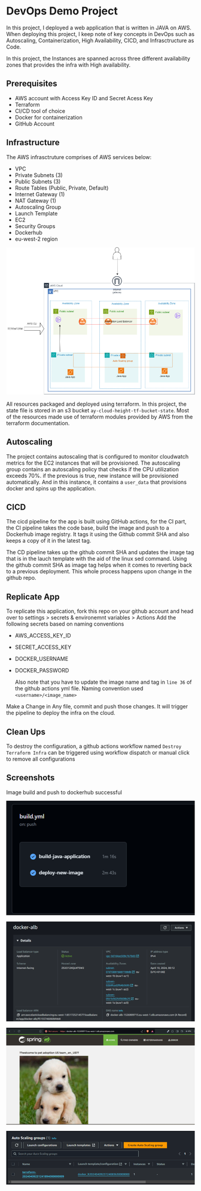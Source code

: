 # DevOps Demo Project

In this project, I deployed a web application that is written in JAVA on AWS. When deploying this project, I keep note of key concepts in DevOps such as Autoscaling, Containerization, High Availability, CICD, and Infrasctructure as Code.

In this project, the Instances are spanned across three different availability zones that provides the infra with High availability. 

## Prerequisites
- AWS account with Access Key ID and Secret Acess Key
- Terraform
- CI/CD tool of choice
- Docker for containerization
- GitHub Account

## Infrastructure
The AWS infrasctruture comprises of AWS services below:
- VPC
- Private Subnets (3)
- Public Subnets (3)
- Route Tables (Public, Private, Default)
- Internet Gateway (1)
- NAT Gateway (1)
- Autoscaling Group
- Launch Template
- EC2
- Security Groups
- Dockerhub
- eu-west-2 region

![Infrastructure Diagram](./screenshots/my-task-architecture.png)

 All resources packaged and deployed using terraform. In this project, the state file is stored in an s3 bucket `ay-cloud-height-tf-bucket-state`. Most of the resources made use of terraform modules provided by AWS from the terraform documentation.

 ## Autoscaling
 The project contains autoscaling that is configured to monitor cloudwatch metrics for the EC2 instances that will be provisioned. The autoscaling group contains an autoscaling policy that checks if the CPU utilization exceeds 70%. if the previous is true, new instance will be provisioned automatically. And in this instance, it contains a `user_data` that provisions docker and spins up the application.

 ## CICD
 The cicd pipeline for the app is built using GitHub actions, for the CI part, the CI pipeline takes the code base, build the image and push to a Dockerhub image registry. It tags it using the Github commit SHA and also keeps a copy of it in the latest tag.

 The CD pipeline takes up the github commit SHA and updates the image tag that is in the lauch template with the aid of the linux sed command. Using the github commit SHA as image tag helps when it comes to reverting back to a previous deployment. This whole process happens upon change in the github repo.

 ## Replicate App

 To replicate this application, fork this repo on your github account and head over to settings > secrets & environemnt variables > Actions
  Add the following secrets based on naming conventions

  - AWS_ACCESS_KEY_ID
  - SECRET_ACCESS_KEY
  - DOCKER_USERNAME
  - DOCKER_PASSWORD

    Also note that you have to update the image name and tag in `line 36` of the github actions yml file. Naming convention used `<username>/<image_name>`

Make a Change in Any file, commit and push those changes. It will trigger the pipeline to deploy the infra on the cloud.

## Clean Ups

To destroy the configuration, a github actions workflow named `Destroy Terraform Infra` can be triggered using workflow dispatch or manual click to remove all configurations

## Screenshots

Image build and push to dockerhub successful

![alt text](./screenshots/image.png)


![Load balancer](./screenshots/image-1.png)


![Publicly Accessible Endpoint](./screenshots/image-2.png)

![Auto Scaling Group](./screenshots/image-3.png)



